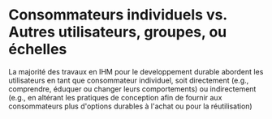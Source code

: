 # Consommateurs individuels vs. Autres utilisateurs, groupes, ou échelles

La majorité des travaux en IHM pour le developpement durable abordent les utilisateurs en tant que consommateur individuel, soit directement (e.g., comprendre, éduquer ou changer leurs comportements) ou indirectement (e.g., en altérant les pratiques de conception afin de fournir aux consommateurs plus d'options durables à l'achat ou pour la réutilisation)